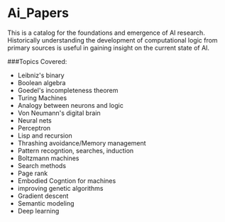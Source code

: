 # Ai_Papers
This is a catalog for the foundations and emergence of AI research.
Historically understanding the development of computational logic from primary sources is useful in gaining insight on the current state of AI. 

###Topics Covered:
- Leibniz's binary
- Boolean algebra
- Goedel's incompleteness theorem
- Turing Machines
- Analogy between neurons and logic
- Von Neumann's digital brain
- Neural nets
- Perceptron
- Lisp and recursion
- Thrashing avoidance/Memory management
- Pattern recogntion, searches, induction
- Boltzmann machines
- Search methods
- Page rank
- Embodied Cogntion for machines
- improving genetic algorithms
- Gradient descent
- Semantic modeling
- Deep learning
